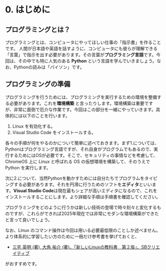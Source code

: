 # 0. はじめに

## プログラミングとは？
プログラミングとは、コンピュータにやってほしい仕事の「指示書」を作ることです。
人間が日本語や英語を話すように、コンピュータにも彼らが理解できる「言葉」で指示を出す必要があります。その言葉が**プログラミング言語**です。今回は、その中でも特に人気のある **Python** という言語を学んでいきましょう。なお、Pythonの読みは「パイソン」です。

## プログラミングの準備
プログラミングを行うためには、プログラミングを実行するための環境を整備する必要があります。これを**環境構築** と言ったりします。環境構築は重要ですが、非常に面倒で厄介な作業です。今回はこの部分を一緒にやっていきます。具体的には以下のことを行います。

1. Linux を有効化する。
2. Visual Studio Code をインストールする。

各々の手順が何をやるのかについて簡単に述べておきます。まず1.については、Pythonはプログラミング言語ですが、それ自身がプログラムでもあるので、実行するためにはOSが必要です。そこで、セキュリティの事情などを考慮して、ChromeOS 上に Linux と呼ばれる OS の仮想環境を構築して、そのうえで Python を実行します。

次に2.について、当然Pythonを動かすためには自分たちでプログラムをタイピングする必要があります。それを円滑に行うためのソフトを**エディタ**といいます。**Visual Studio Code**は現在最もシェアが高いエディタになるので、これをインストールすることにします。より詳細な手順は手順書を確認してください。

プログラミングをどのように行うかは新しい技術の登場で時々刻々と変化するものですが、これらができれば2025年現在では非常にモダンな環境構築ができたと言って良いでしょう。

なお、Linux のコマンド操作は今回は用いる必要最低限のことしか述べません。より体系的に学習したい方のために一冊だけ参考書を挙げておくと、

- [三宅 英明 (著), 大角 祐介 (著)、「新しいLinuxの教科書　第２版」、SBクリエイティブ](https://www.sbcr.jp/product/4815624316/)

がおすすめです。
